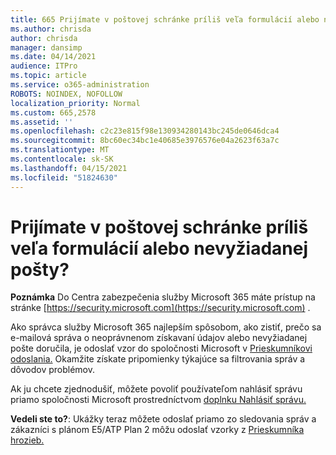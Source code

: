 ```yaml
---
title: 665 Prijímate v poštovej schránke príliš veľa formulácií alebo nevyžiadanej pošty?
ms.author: chrisda
author: chrisda
manager: dansimp
ms.date: 04/14/2021
audience: ITPro
ms.topic: article
ms.service: o365-administration
ROBOTS: NOINDEX, NOFOLLOW
localization_priority: Normal
ms.custom: 665,2578
ms.assetid: ''
ms.openlocfilehash: c2c23e815f98e130934280143bc245de0646dca4
ms.sourcegitcommit: 8bc60ec34bc1e40685e3976576e04a2623f63a7c
ms.translationtype: MT
ms.contentlocale: sk-SK
ms.lasthandoff: 04/15/2021
ms.locfileid: "51824630"
---
```

# <a name="are-you-receiving-too-much-phish-or-spam-in-your-mailbox"></a>Prijímate v poštovej schránke príliš veľa formulácií alebo nevyžiadanej pošty?

**Poznámka** Do Centra zabezpečenia služby Microsoft 365 máte prístup na stránke [https://security.microsoft.com](https://security.microsoft.com) .

Ako správca služby Microsoft 365 najlepším spôsobom, ako zistiť, prečo sa e-mailová správa o neoprávnenom získavaní údajov alebo nevyžiadanej pošte doručila, je odoslať vzor do spoločnosti Microsoft v [Prieskumníkovi odoslania.](https://security.microsoft.com/reportsubmission) Okamžite získate pripomienky týkajúce sa filtrovania správ a dôvodov problémov.

Ak ju chcete zjednodušiť, môžete povoliť používateľom nahlásiť správu priamo spoločnosti Microsoft prostredníctvom [doplnku Nahlásiť správu.](https://appsource.microsoft.com/product/office/WA104381180?src=office&tab=Overview)

**Vedeli ste to?**: Ukážky [](https://security.microsoft.com/messagetrace) teraz môžete odoslať priamo zo sledovania správ a zákazníci s plánom E5/ATP Plan 2 môžu odoslať vzorky z [Prieskumníka hrozieb.](https://docs.microsoft.com/microsoft-365/security/office-365-security/threat-explorer)
